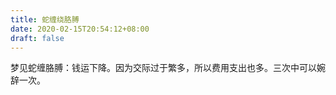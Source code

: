 ```yaml
---
title: 蛇缠绕胳膊
date: 2020-02-15T20:54:12+08:00
draft: false
---
```


梦见蛇缠胳膊：钱运下降。因为交际过于繁多，所以费用支出也多。三次中可以婉辞一次。
